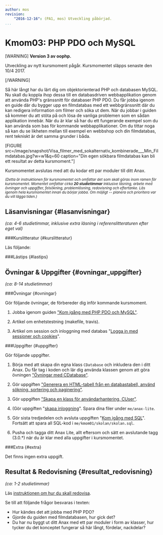 ```yaml
---
author: mos
revision:
    "2016-12-16": (PA1, mos) Utveckling påbörjad.
...
```

Kmom03: PHP PDO och MySQL
==================================

[WARNING]
**Version 3 av oophp.**

Utveckling av nytt kursmoment pågår. Kursmomentet släpps senaste den 10/4 2017.

[/WARNING]

Så här långt har du lärt dig om objektorienterad PHP och databasen MySQL. Nu skall du koppla ihop dessa till en databasdriven webbapplikation genom att använda PHP's gränssnitt för databaser PHP PDO. Du får jobba igenom en guide där du bygger upp en filmdatabas med ett webbgränssnitt där du kan redigera information om filmer och söka ut dem. När du jobbar i guiden så kommer du att stöta på och lösa de vanliga problemen som en sådan applikation innebär. När du är klar så har du ett fungerande exempel som du kan använda som bas för kommande webbapplikationer. Om du tittar noga så kan du se likheten mellan till exempel en webbshop och din filmdatabas, rent tekniskt är det samma grunder i båda.

[FIGURE src=/image/snapshot/Visa_filmer_med_sokalternativ_kombinerade___Min_Filmdatabas.jpg?w=w1&q=60 caption="Din egen sökbara filmdatabas kan bli ett resultat av detta kursmoment."]

Kursmomentet avslutas med att du kodar ett par moduler till ditt Anax.


<small><i>(Detta är instruktionen för kursmomentet och omfattar det som skall göras inom ramen för kursmomentet. Momentet omfattar cirka **20 studietimmar** inklusive läsning, arbete med övningar och uppgifter, felsökning, problemlösning, redovisning och eftertanke. Läs igenom hela kursmomentet innan du börjar jobba. Om möjligt -- planera och prioritera var du vill lägga tiden.)</i></small>



Läsanvisningar  {#lasanvisningar}
---------------------------------

*(ca: 4-6 studietimmar, inklusive extra läsning i referenslitteraturen efter eget val)*



###Kurslitteratur  {#kurslitteratur}

Läs följande:



###Lästips {#lastips}




Övningar & Uppgifter  {#ovningar_uppgifter}
-------------------------------------------

*(ca: 8-14 studietimmar)*


###Övningar {#ovningar}

Gör följande övningar, de förbereder dig inför kommande kursmoment.

1. Jobba igenom guiden ["Kom igång med PHP PDO och MySQL"](kunskap/kom-igang-med-php-pdo-och-mysql).

1. Artikel om enhetstestning (makefile, travis).

1. Artikel om session och inloggning med databas "[Logga in med sessioner och cookies](kunskap/sessioner-cookies-login)".


<!-- 

Unittest (Guess, Dice, Cal) Xdebug install

Use composer require anax/database

(Content som markdown med anax/textfilter)

-->



###Uppgifter {#uppgifter}

Gör följande uppgifter.

1. Börja med att skapa din egna klass `CDatabase` och inkludera den i ditt Anax. Du får tag i koden och lär dig använda klassen genom att göra övningen ["Övningar med CDatabase"](uppgift/ovningar-med-cdatabase).

1. Gör uppgiften ["Generera en HTML-tabell från en databastabell, använd sökning, sortering och paginering"](uppgift/generera-en-html-tabell-fran-en-databastabell-anvand-sokning-sortering-och-paginering). 

1. Gör uppgiften ["Skapa en klass för användarhantering, CUser"](uppgift/skapa-en-klass-for-anvandarhantering-cuser).

1. (Gör uppgiften "[skapa inloggning](uppgift/inloggning)". Spara dina filer under `me/anax-lite`.

1. Gör sista tredjedelen och avsluta uppgiften "[Kom igång med SQL](uppgift/kom-igang-med-sql)". Fortsätt att spara all SQL-kod i `me/kmom01/skolan/skolan.sql`.

1. Pusha och tagga ditt Anax Lite, allt eftersom och sätt en avslutande tagg (3.0.\*) när du är klar med alla uppgifter i kursmomentet.

<!--
1. Ramverksmoduler att bygga själv.
* CValidate
* CFlash
* CCache

(Olika språk, anpassa med int/loc) 
-->




###Extra {#extra}

Det finns ingen extra uppgift.



Resultat & Redovisning  {#resultat_redovisning}
-----------------------------------------------

*(ca: 1-2 studietimmar)*

Läs [instruktionen om hur du skall redovisa](oophp/redovisa).

Se till att följande frågor besvaras i texten:

* Hur kändes det att jobba med PHP PDO?
* Gjorde du guiden med filmdatabasen, hur gick det?
* Du har nu byggt ut ditt Anax med ett par moduler i form av klasser, hur tycker du det konceptet fungerar så här långt, fördelar, nackdelar?
